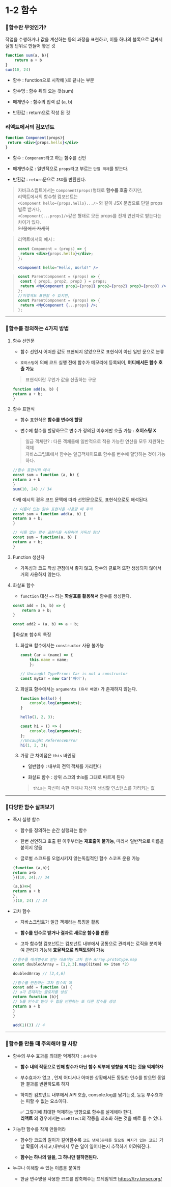 <br>

# 1-2 함수

### 📖함수란 무엇인가?

작업을 수행하거나 값을 계산하는 등의 과정을 표현하고, 이를 하나의 블록으로 감싸서 실행 단위로 만들어 놓은 것

```jsx
function sum(a, b){
    return a + b
}
sum(10, 24)
```
- 함수 : function으로 시작해 }로 끝나는 부분

- 함수명 : 함수 뒤의 오는 것(sum)

- 매개변수 : 함수의 입력 값 (a, b)

- 반환값 : return으로 작성 된 것

### 리액트에서의 컴포넌트

```jsx
function Component(props){
 return <div>{props.hello}</div>
}
```
- 함수 :  ```Component```라고 하는 함수를 선언

- 매개변수로 : 일반적으로 ```props```라고 부르는
```단일 객체```를 받는다.

- 반환값 : ```return```문으로 ```JSX```를 반환한다.

> 자바크스립트에서는 
```Component(props)```형태로 __함수를 호출__ 하지만,<br>
리액트에서의 함수형 컴포넌트는<br>
```<Component hello={props.hello}.../>```
와 같이 JSX 문법으로 단일 props별로 받거나,<br>
```<Component{...props}/>```같은 형태로 모든 props를 전개 연산자로 받는다는 차이가 있다.<br>
~~2.1절에서 자세히~~

> 리액트에서의 예시 :
> ```jsx
>const Component = (props) => {
>  return <div>{props.hello}</div>;
>};
>
><Component hello="Hello, World!" />
>```

>```jsx
>const ParentComponent = (props) => {
>  const { prop1, prop2, prop3 } = props;
>  return <MyComponent prop1={prop1} prop2={prop2} prop3={prop3} />;
> };
>//이렇게도 표현할 수 있지만,
>const ParentComponent = (props) => {
>  return <MyComponent {...props} />;
>};
>```
>

---
### 📖함수를 정의하는 4가지 방법

1. 함수 선언문

    - 함수 선언시 어떠한 값도 표현되지 않았으므로 표현식이 아닌 일반 문으로 분류

    - ```호이스팅```에 의해 코드 실행 전에 함수가 메모리에 등록되어, __어디에서든 함수 호출 가능__

    > 표현식이란 무언가 값을 산출하는 구문

    ```js
    function add(a, b) {
    return a + b;
    }
    ```

2. 함수 표현식
    - 함수 표현식은 __함수를 변수에 할당__

    - 변수에 함수를 할당하므로 변수가 정의된 이후에만 호출 가능 : __호이스팅 X__

    > 일급 객체란? : 다른 객체들에 일반적으로 적용 가능한 연산을 모두
    지원하는 객체
    <br> 자바스크립트에서 함수는 일급객체이므로 함수를 변수에 할당하는 것이 가능하다. 

    ```js
    //함수 표현식의 예시
    const sum = function (a, b) {
    return a + b
    }
    sum(10, 24) // 34
    ```

    아래 예시의 경우 코드 문맥에 따라 선언문으로도, 표현식으로도 해석된다. 
    ```js
    // 이름이 있는 함수 표현식을 사용할 때 주의
    const sum = function add(a, b) {
    return a + b;
    }

    // 이름 없는 함수 표현식을 사용하여 가독성 향상
    const sum = function(a, b) {
    return a + b;
    }
    ```


3. Function 생산자
    - 가독성과 코드 작성 관점에서 좋지 않고, 함수의 클로저 또한 생성되지 않아서 거의 사용하지 않는다.

4. 화살표 함수
    - ```function``` 대신 ```=>``` 라는 __화살표를 활용해서__ 함수를 생성한다.

    ```js
    const add = (a, b) => {
        return a + b;
    }

    const add2 = (a, b) => a + b;
    ```

    📌화살표 함수의 특징

    1. 화살표 함수에서는 ```constructor``` 사용 불가능
        ```js
        const Car = (name) => {
            this.name = name;
            };

        // Uncaught TypeErroe: Car is not a constructor
        const myCar = new Car('하이');
        ```
    2. 화살표 함수에서는 ```arguments (유사 배열)``` 가 존재하지 않는다.
        ```js
        function hello() {
            console.log(arguments);
        }

        hello(1, 2, 3);

        const hi = () => {
            console.log(arguments);
        };
        //Uncaught ReferenceError
        hi(1, 2, 3);
        ```

    3. 가장 큰 차이점은 ```this``` 바인딩
        - 일반함수 : 내부의 전역 객체를 가리킨다

        - 화살표 함수 : 상위 스코의 this를 그대로 따르게 된다

        > ```this```는 자신이 속한 객체나 자신이 생성할 인스턴스를 가리키는 값

--- 

### 📖다양한 함수 살펴보기

 - 즉시 실행 함수 
    - 함수를 정의하는 순간 실행되는 함수

    - 한번 선언하고 호출 된 이후부터는 __재호출이 불가능__, 따라서 일반적으로 이름을 붙이지 않음

    - 글로벌 스코프를 오염시키지 않는독립적인 함수 스코프 운용 가능
    ```js
    (function (a,b){
    return a+b
    })(10, 24);// 34

    (a,b)=>{
    return a + b
    },
    )(10, 24) // 34
    ```
- 고차 함수
    - 자바스크립트가 일급 객체라는 특징을 활용

    - __함수를 인수로 받거나 결과로 새로운 함수를 반환__

    - 고차 함수형 컴포넌트는 컴포넌트 내부에서 공통으로 관리되는 로직을 분리하여 관리가 가능해 __효율적으로 리팩토링이 가능__


    ```js
    //함수를 매개변수로 받는 대표적인 고차 함수 Array.prototype.map
    const doubledArray = [1,2,3].map((item) => item *2)

    doubledArray // [2,4,6]
    ```
    ```js
    //함수를 반환하는 고차 함수의 예
    const add = function (a) {
    // a가 존재하는 클로저를 생성
    return function (b){
    // b를 인수로 받아 두 합을 반환하는 또 다른 함수를 생성
    return a + b
    }
    }

    add(1)(3) // 4
    ```

---

### 📖함수를 만들 때 주의해야 할 사항

- 함수의 부수 효과를 최대한 억제하자 : ```순수함수```
    - __함수 내의 작동으로 인해 함수가 아닌 함수 외부에 영향을 끼치는 것을 억제하자__

    - 부수효과가 없고 , 언제 어디서나 어떠한 상황에서든 동일한 인수를 받으면 동일한 결과를 반환하도록 하자
    
    - 하지만 컴포넌트 내부에서 API 호출, console.log를 남기는것, 등등 부수효과는 피할 수 없는 요소이다. <br>
    
        ✅ 그렇기에 최대한 억제하는 방향으로 함수를 설계해야 한다. <br> __리액트__ 의 경우에서는 ```useEffect```의 작동을 최소화 하는 것을 예로 들 수 있다.  

- 가능한 함수를 작게 만들어라

    - 함수당 코드의 길이가 길어질수록 ```코드 냄새(문제를 일으킬 여지가 있는 코드)```
가 날 확률이 커지고,내부에서 무슨 일이 일어나는지 추적하기 어려워진다.

    - __함수는 하나의 일을, 그 하나만 잘하면된다.__
- 누구나 이해할 수 있는 이름을 붙여라
    - 한글 변수명을 사용한 코드를 압축해주는 프레임워크 https://try.terser.org/




